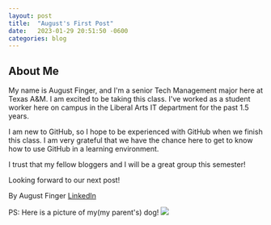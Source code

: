 ```yaml
---
layout: post
title:  "August's First Post"
date:   2023-01-29 20:51:50 -0600
categories: blog
---
```


## About Me
My name is August Finger, and I'm a senior Tech Management major here at Texas A&M. I am excited to be taking this class. 
I've worked as a student worker here on campus in the Liberal Arts IT department for the past 1.5 years.

I am new to GitHub, so I hope to be experienced with GitHub when we finish this class. I am very grateful that we have the chance here to get to know how to use GitHub in a learning environment.

I trust that my fellow bloggers and I will be a great group this semester!


Looking forward to our next post!

By August Finger [LinkedIn](https://www.linkedin.com/in/august-finger-625622184/)

PS: Here is a picture of my(my parent's) dog!
<img src="/_site/assets/August's Dog.jpg">
